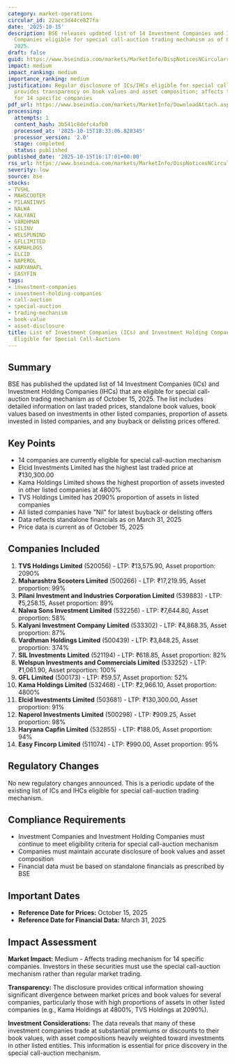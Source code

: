 ```yaml
---
category: market-operations
circular_id: 22acc3d44ce827fa
date: '2025-10-15'
description: BSE releases updated list of 14 Investment Companies and Investment Holding
  Companies eligible for special call-auction trading mechanism as of October 15,
  2025.
draft: false
guid: https://www.bseindia.com/markets/MarketInfo/DispNoticesNCirculars.aspx?Noticeid={EBF966AD-DA72-4EA8-B0CC-654899715A4D}&noticeno=20251015-50&dt=10/15/2025&icount=50&totcount=50&flag=0
impact: medium
impact_ranking: medium
importance_ranking: medium
justification: Regular disclosure of ICs/IHCs eligible for special call-auctions;
  provides transparency on book values and asset composition; affects trading mechanism
  for 14 specific companies
pdf_url: https://www.bseindia.com/markets/MarketInfo/DownloadAttach.aspx?id=20251015-50&attachedId=20f12982-18f3-414d-a500-352b0120d26a
processing:
  attempts: 1
  content_hash: 3b541c8defc4afb0
  processed_at: '2025-10-15T18:33:06.828345'
  processor_version: '2.0'
  stage: completed
  status: published
published_date: '2025-10-15T16:17:01+00:00'
rss_url: https://www.bseindia.com/markets/MarketInfo/DispNoticesNCirculars.aspx?Noticeid={EBF966AD-DA72-4EA8-B0CC-654899715A4D}&noticeno=20251015-50&dt=10/15/2025&icount=50&totcount=50&flag=0
severity: low
source: bse
stocks:
- TVSHL
- MAHSCOOTER
- PILANIINVS
- NALWA
- KALYANI
- VARDHMAN
- SILINV
- WELSPUNIND
- GFLLIMITED
- KAMAHLDGS
- ELCID
- NAPEROL
- HARYANAFL
- EASYFIN
tags:
- investment-companies
- investment-holding-companies
- call-auction
- special-auction
- trading-mechanism
- book-value
- asset-disclosure
title: List of Investment Companies (ICs) and Investment Holding Companies (IHCs)
  Eligible for Special Call-Auctions
---
```


## Summary

BSE has published the updated list of 14 Investment Companies (ICs) and Investment Holding Companies (IHCs) that are eligible for special call-auction trading mechanism as of October 15, 2025. The list includes detailed information on last traded prices, standalone book values, book values based on investments in other listed companies, proportion of assets invested in listed companies, and any buyback or delisting prices offered.

## Key Points

- 14 companies are currently eligible for special call-auction mechanism
- Elcid Investments Limited has the highest last traded price at ₹130,300.00
- Kama Holdings Limited shows the highest proportion of assets invested in other listed companies at 4800%
- TVS Holdings Limited has 2090% proportion of assets in listed companies
- All listed companies have "Nil" for latest buyback or delisting offers
- Data reflects standalone financials as on March 31, 2025
- Price data is current as of October 15, 2025

## Companies Included

1. **TVS Holdings Limited** (520056) - LTP: ₹13,575.90, Asset proportion: 2090%
2. **Maharashtra Scooters Limited** (500266) - LTP: ₹17,219.95, Asset proportion: 99%
3. **Pilani Investment and Industries Corporation Limited** (539883) - LTP: ₹5,258.15, Asset proportion: 89%
4. **Nalwa Sons Investment Limited** (532256) - LTP: ₹7,644.80, Asset proportion: 58%
5. **Kalyani Investment Company Limited** (533302) - LTP: ₹4,868.35, Asset proportion: 87%
6. **Vardhman Holdings Limited** (500439) - LTP: ₹3,848.25, Asset proportion: 374%
7. **SIL Investments Limited** (521194) - LTP: ₹618.85, Asset proportion: 82%
8. **Welspun Investments and Commercials Limited** (533252) - LTP: ₹1,061.90, Asset proportion: 100%
9. **GFL Limited** (500173) - LTP: ₹59.57, Asset proportion: 52%
10. **Kama Holdings Limited** (532468) - LTP: ₹2,966.10, Asset proportion: 4800%
11. **Elcid Investments Limited** (503681) - LTP: ₹130,300.00, Asset proportion: 91%
12. **Naperol Investments Limited** (500298) - LTP: ₹909.25, Asset proportion: 98%
13. **Haryana Capfin Limited** (532855) - LTP: ₹188.05, Asset proportion: 94%
14. **Easy Fincorp Limited** (511074) - LTP: ₹990.00, Asset proportion: 95%

## Regulatory Changes

No new regulatory changes announced. This is a periodic update of the existing list of ICs and IHCs eligible for special call-auction trading mechanism.

## Compliance Requirements

- Investment Companies and Investment Holding Companies must continue to meet eligibility criteria for special call-auction mechanism
- Companies must maintain accurate disclosure of book values and asset composition
- Financial data must be based on standalone financials as prescribed by BSE

## Important Dates

- **Reference Date for Prices:** October 15, 2025
- **Reference Date for Financial Data:** March 31, 2025

## Impact Assessment

**Market Impact:** Medium - Affects trading mechanism for 14 specific companies. Investors in these securities must use the special call-auction mechanism rather than regular market trading.

**Transparency:** The disclosure provides critical information showing significant divergence between market prices and book values for several companies, particularly those with high proportions of assets in other listed companies (e.g., Kama Holdings at 4800%, TVS Holdings at 2090%).

**Investment Considerations:** The data reveals that many of these investment companies trade at substantial premiums or discounts to their book values, with asset compositions heavily weighted toward investments in other listed entities. This information is essential for price discovery in the special call-auction mechanism.